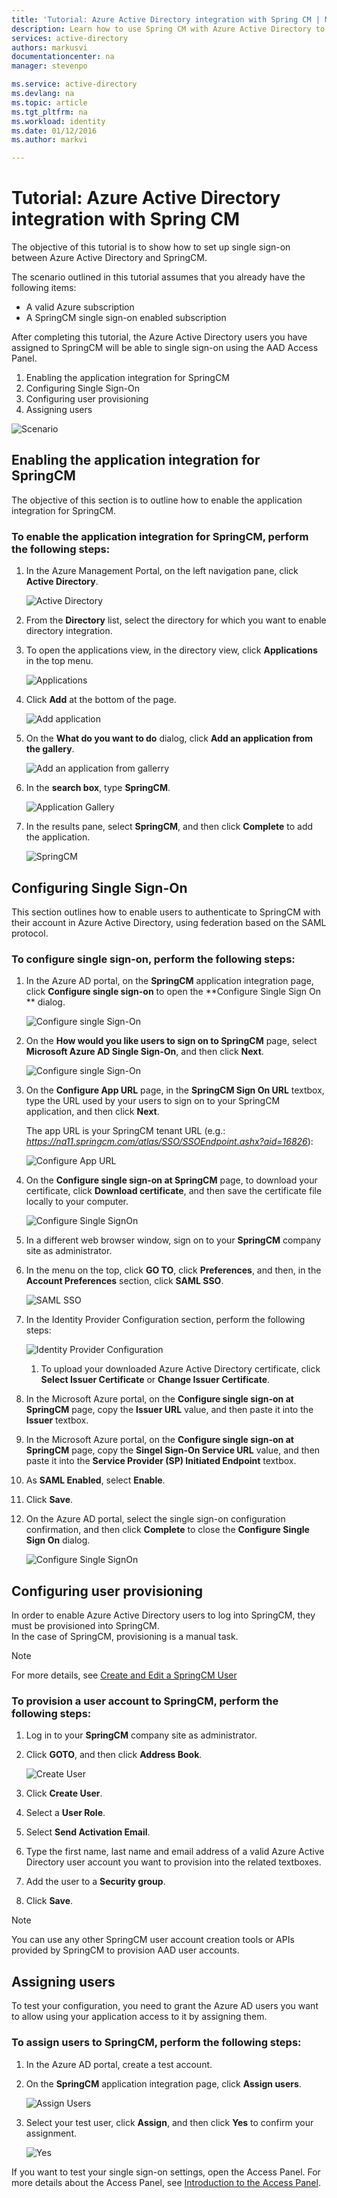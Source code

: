```yaml
---
title: 'Tutorial: Azure Active Directory integration with Spring CM | Microsoft Azure'
description: Learn how to use Spring CM with Azure Active Directory to enable single sign-on, automated provisioning, and more!
services: active-directory
authors: markusvi
documentationcenter: na
manager: stevenpo

ms.service: active-directory
ms.devlang: na
ms.topic: article
ms.tgt_pltfrm: na
ms.workload: identity
ms.date: 01/12/2016
ms.author: markvi

---
```

# Tutorial: Azure Active Directory integration with Spring CM
The objective of this tutorial is to show how to set up single sign-on between Azure Active Directory and SpringCM.

The scenario outlined in this tutorial assumes that you already have the following items:

* A valid Azure subscription
* A SpringCM single sign-on enabled subscription

After completing this tutorial, the Azure Active Directory users you have assigned to SpringCM will be able to single sign-on using the AAD Access Panel.

1. Enabling the application integration for SpringCM
2. Configuring Single Sign-On
3. Configuring user provisioning
4. Assigning users

![Scenario](./media/active-directory-saas-spring-cm-tutorial/IC797044.png "Scenario")

## Enabling the application integration for SpringCM
The objective of this section is to outline how to enable the application integration for SpringCM.

### To enable the application integration for SpringCM, perform the following steps:
1. In the Azure Management Portal, on the left navigation pane, click **Active Directory**.

   ![Active Directory](./media/active-directory-saas-spring-cm-tutorial/IC700993.png "Active Directory")

2. From the **Directory** list, select the directory for which you want to enable directory integration.

3. To open the applications view, in the directory view, click **Applications** in the top menu.

   ![Applications](./media/active-directory-saas-spring-cm-tutorial/IC700994.png "Applications")

4. Click **Add** at the bottom of the page.

   ![Add application](./media/active-directory-saas-spring-cm-tutorial/IC749321.png "Add application")

5. On the **What do you want to do** dialog, click **Add an application from the gallery**.

   ![Add an application from gallerry](./media/active-directory-saas-spring-cm-tutorial/IC749322.png "Add an application from gallerry")

6. In the **search box**, type **SpringCM**.

   ![Application Gallery](./media/active-directory-saas-spring-cm-tutorial/IC797045.png "Application Gallery")

7. In the results pane, select **SpringCM**, and then click **Complete** to add the application.

   ![SpringCM](./media/active-directory-saas-spring-cm-tutorial/IC797046.png "SpringCM")


## Configuring Single Sign-On
This section outlines how to enable users to authenticate to SpringCM with their account in Azure Active Directory, using federation based on the SAML protocol.

### To configure single sign-on, perform the following steps:
1. In the Azure AD portal, on the **SpringCM** application integration page, click **Configure single sign-on** to open the **Configure Single Sign On ** dialog.

   ![Configure single Sign-On](./media/active-directory-saas-spring-cm-tutorial/IC797047.png "Configure single Sign-On")

2. On the **How would you like users to sign on to SpringCM** page, select **Microsoft Azure AD Single Sign-On**, and then click **Next**.

   ![Configure single Sign-On](./media/active-directory-saas-spring-cm-tutorial/IC797048.png "Configure single Sign-On")

3. On the **Configure App URL** page, in the **SpringCM Sign On URL** textbox, type the URL used by your users to sign on to your SpringCM application, and then click **Next**. 

   The app URL is your SpringCM tenant URL (e.g.: *https://na11.springcm.com/atlas/SSO/SSOEndpoint.ashx?aid=16826*):

   ![Configure App URL](./media/active-directory-saas-spring-cm-tutorial/IC797049.png "Configure App URL")

4. On the **Configure single sign-on at SpringCM** page, to download your certificate, click **Download certificate**, and then save the certificate file locally to your computer.

   ![Configure Single SignOn](./media/active-directory-saas-spring-cm-tutorial/IC797050.png "Configure Single SignOn")

5. In a different web browser window, sign on to your **SpringCM** company site as administrator.

6. In the menu on the top, click **GO TO**, click **Preferences**, and then, in the **Account Preferences** section, click **SAML SSO**.

   ![SAML SSO](./media/active-directory-saas-spring-cm-tutorial/IC797051.png "SAML SSO")

7. In the Identity Provider Configuration section, perform the following steps:

   ![Identity Provider Configuration](./media/active-directory-saas-spring-cm-tutorial/IC797052.png "Identity Provider Configuration")

   1. To upload your downloaded Azure Active Directory certificate, click **Select Issuer Certificate** or **Change Issuer Certificate**.
2. In the Microsoft Azure portal, on the **Configure single sign-on at SpringCM** page, copy the **Issuer URL** value, and then paste it into the **Issuer** textbox.
3. In the Microsoft Azure portal, on the **Configure single sign-on at SpringCM** page, copy the **Singel Sign-On Service URL** value, and then paste it into the **Service Provider (SP) Initiated Endpoint** textbox.
4. As **SAML Enabled**, select **Enable**.
5. Click **Save**.

8. On the Azure AD portal, select the single sign-on configuration confirmation, and then click **Complete** to close the **Configure Single Sign On** dialog.

   ![Configure Single SignOn](./media/active-directory-saas-spring-cm-tutorial/IC797053.png "Configure Single SignOn")


## Configuring user provisioning
In order to enable Azure Active Directory users to log into SpringCM, they must be provisioned into SpringCM.  
In the case of SpringCM, provisioning is a manual task.

> [!NOTE]
> For more details, see [Create and Edit a SpringCM User](http://knowledge.springcm.com/create-and-edit-a-springcm-user)
> 
> 
### To provision a user account to SpringCM, perform the following steps:
1. Log in to your **SpringCM** company site as administrator.

2. Click **GOTO**, and then click **Address Book**.

   ![Create User](./media/active-directory-saas-spring-cm-tutorial/IC797054.png "Create User")

3. Click **Create User**.

4. Select a **User Role**.

5. Select **Send Activation Email**.

6. Type the first name, last name and email address of a valid Azure Active Directory user account you want to provision into the related textboxes.

7. Add the user to a **Security group**.

8. Click **Save**.


> [!NOTE]
> You can use any other SpringCM user account creation tools or APIs provided by SpringCM to provision AAD user accounts.
> 
> 
## Assigning users
To test your configuration, you need to grant the Azure AD users you want to allow using your application access to it by assigning them.

### To assign users to SpringCM, perform the following steps:
1. In the Azure AD portal, create a test account.

2. On the **SpringCM** application integration page, click **Assign users**.

   ![Assign Users](./media/active-directory-saas-spring-cm-tutorial/IC797055.png "Assign Users")

3. Select your test user, click **Assign**, and then click **Yes** to confirm your assignment.

   ![Yes](./media/active-directory-saas-spring-cm-tutorial/IC767830.png "Yes")


If you want to test your single sign-on settings, open the Access Panel. For more details about the Access Panel, see [Introduction to the Access Panel](active-directory-saas-access-panel-introduction.md).

